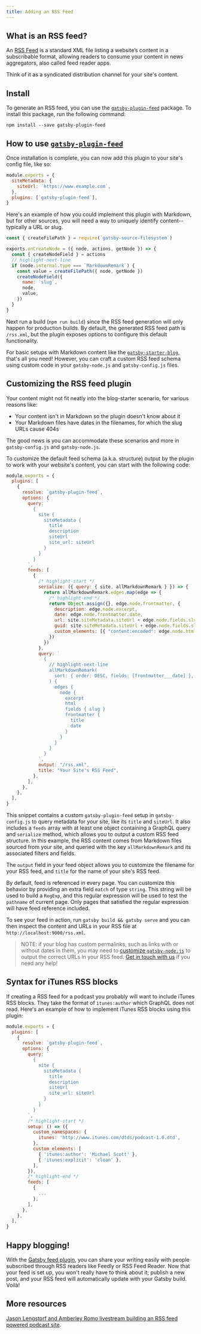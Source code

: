 ```yaml
---
title: Adding an RSS Feed
---
```


## What is an RSS feed?

An [RSS Feed](https://en.wikipedia.org/wiki/RSS) is a standard XML file listing a website’s content in a subscribable format, allowing readers to consume your content in news aggregators, also called feed reader apps.

Think of it as a syndicated distribution channel for your site's content.

## Install

To generate an RSS feed, you can use the [`gatsby-plugin-feed`](/packages/gatsby-plugin-feed/) package. To install this package, run the following command:

```shell
npm install --save gatsby-plugin-feed
```

## How to use [`gatsby-plugin-feed`](/packages/gatsby-plugin-feed/)

Once installation is complete, you can now add this plugin to your site's config file, like so:

```js:title=gatsby-config.js
module.exports = {
  siteMetadata: {
    siteUrl: `https://www.example.com`,
  },
  plugins: [`gatsby-plugin-feed`],
}
```

Here's an example of how you could implement this plugin with Markdown, but for other sources, you will need a way to uniquely identify content--typically a URL or slug.

```js:title=gatsby-node.js
const { createFilePath } = require(`gatsby-source-filesystem`)

exports.onCreateNode = ({ node, actions, getNode }) => {
  const { createNodeField } = actions
  // highlight-next-line
  if (node.internal.type === `MarkdownRemark`) {
    const value = createFilePath({ node, getNode })
    createNodeField({
      name: `slug`,
      node,
      value,
    })
  }
}
```

Next run a build (`npm run build`) since the RSS feed generation will only happen for production builds. By default, the generated RSS feed path is `/rss.xml`, but the plugin exposes options to configure this default functionality.

For basic setups with Markdown content like the [`gatsby-starter-blog`](https://github.com/gatsbyjs/gatsby-starter-blog), that's all you need! However, you can craft a custom RSS feed schema using custom code in your `gatsby-node.js` and `gatsby-config.js` files.

## Customizing the RSS feed plugin

Your content might not fit neatly into the blog-starter scenario, for various reasons like:

- Your content isn't in Markdown so the plugin doesn't know about it
- Your Markdown files have dates in the filenames, for which the slug URLs cause 404s

The good news is you can accommodate these scenarios and more in `gatsby-config.js` and `gatsby-node.js`.

To customize the default feed schema (a.k.a. structure) output by the plugin to work with your website's content, you can start with the following code:

```js:title=gatsby-config.js
module.exports = {
  plugins: [
    {
      resolve: `gatsby-plugin-feed`,
      options: {
        query: `
          {
            site {
              siteMetadata {
                title
                description
                siteUrl
                site_url: siteUrl
              }
            }
          }
        `,
        feeds: [
          {
            /* highlight-start */
            serialize: ({ query: { site, allMarkdownRemark } }) => {
              return allMarkdownRemark.edges.map(edge => {
                /* highlight-end */
                return Object.assign({}, edge.node.frontmatter, {
                  description: edge.node.excerpt,
                  date: edge.node.frontmatter.date,
                  url: site.siteMetadata.siteUrl + edge.node.fields.slug,
                  guid: site.siteMetadata.siteUrl + edge.node.fields.slug,
                  custom_elements: [{ "content:encoded": edge.node.html }],
                })
              })
            },
            query: `
              {
                // highlight-next-line
                allMarkdownRemark(
                  sort: { order: DESC, fields: [frontmatter___date] },
                ) {
                  edges {
                    node {
                      excerpt
                      html
                      fields { slug }
                      frontmatter {
                        title
                        date
                      }
                    }
                  }
                }
              }
            `,
            output: "/rss.xml",
            title: "Your Site's RSS Feed",
          },
        ],
      },
    },
  ],
}
```

This snippet contains a custom `gatsby-plugin-feed` setup in `gatsby-config.js` to query metadata for your site, like its `title` and `siteUrl`. It also includes a `feeds` array with at least one object containing a GraphQL query and `serialize` method, which allows you to output a custom RSS feed structure. In this example, the RSS content comes from Markdown files sourced from your site, and queried with the key `allMarkdownRemark` and its associated filters and fields.

The `output` field in your feed object allows you to customize the filename for your RSS feed, and `title` for the name of your site's RSS feed.

By default, feed is referenced in every page. You can customize this behavior by providing an extra field `match` of type `string`. This string will be used to build a `RegExp`, and this regular expression will be used to test the `pathname` of current page. Only pages that satisfied the regular expression will have feed reference included.

To see your feed in action, run `gatsby build && gatsby serve` and you can then inspect the content and URLs in your RSS file at `http://localhost:9000/rss.xml`.

> NOTE: if your blog has custom permalinks, such as links with or without dates in them, you may need to [customize `gatsby-node.js`](https://github.com/gatsbyjs/gatsby-starter-blog/blob/master/gatsby-node.js#L57) to output the correct URLs in your RSS feed. [Get in touch with us](/contributing/how-to-contribute/) if you need any help!

## Syntax for iTunes RSS blocks

If creating a RSS feed for a podcast you probably will want to include iTunes RSS blocks. They take the format of `itunes:author` which GraphQL does not read. Here's an example of how to implement iTunes RSS blocks using this plugin:

```js:title=gatsby-config.js
module.exports = {
  plugins: [
    {
      resolve: `gatsby-plugin-feed`,
      options: {
        query: `
          {
            site {
              siteMetadata {
                title
                description
                siteUrl
                site_url: siteUrl
              }
            }
          }
        `,
        /* highlight-start */
        setup: () => ({
          custom_namespaces: {
            itunes: 'http://www.itunes.com/dtds/podcast-1.0.dtd',
          },
          custom_elements: [
            { 'itunes:author': 'Michael Scott' },
            { 'itunes:explicit': 'clean' },
          ],
        }),
        /* highlight-end */
        feeds: [
          {
            ...
          },
        ],
      },
    },
  ],
}
```

## Happy blogging!

With the [Gatsby feed plugin](/packages/gatsby-plugin-feed/), you can share your writing easily with people subscribed through RSS readers like Feedly or RSS Feed Reader. Now that your feed is set up, you won't really have to think about it; publish a new post, and your RSS feed will automatically update with your Gatsby build. Voilà!

## More resources

[Jason Lengstorf and Amberley Romo livestream building an RSS feed powered podcast site](https://www.youtube.com/watch?v=0hGlvyuQiKQ).
